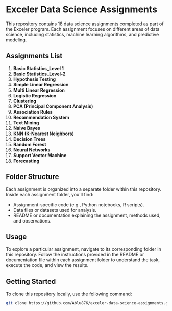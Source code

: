 # Exceler Data Science Assignments

This repository contains 18 data science assignments completed as part of the Exceler program. Each assignment focuses on different areas of data science, including statistics, machine learning algorithms, and predictive modeling.

## Assignments List

1. **Basic Statistics_Level 1**
2. **Basic Statistics_Level-2**
3. **Hypothesis Testing**
4. **Simple Linear Regression**
5. **Multi Linear Regression**
6. **Logistic Regression**
7. **Clustering**
8. **PCA (Principal Component Analysis)**
9. **Association Rules**
10. **Recommendation System**
11. **Text Mining**
12. **Naive Bayes**
13. **KNN (K-Nearest Neighbors)**
14. **Decision Trees**
15. **Random Forest**
16. **Neural Networks**
17. **Support Vector Machine**
18. **Forecasting**

## Folder Structure

Each assignment is organized into a separate folder within this repository. Inside each assignment folder, you'll find:

- Assignment-specific code (e.g., Python notebooks, R scripts).
- Data files or datasets used for analysis.
- README or documentation explaining the assignment, methods used, and observations.

## Usage

To explore a particular assignment, navigate to its corresponding folder in this repository. Follow the instructions provided in the README or documentation file within each assignment folder to understand the task, execute the code, and view the results.

## Getting Started

To clone this repository locally, use the following command:

```bash
git clone https://github.com/Ablu876/exceler-data-science-assignments.git
